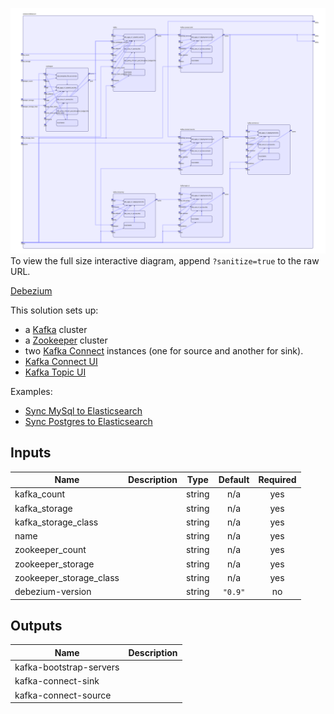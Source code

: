 <img src="diagram.svg"/>To view the full size interactive diagram, append ```?sanitize=true``` to the raw URL.

[Debezium](https://debezium.io)

This solution sets up:
- a [Kafka](https://kafka.apache.org) cluster
- a [Zookeeper](https://zookeeper.apache.org) cluster
- two [Kafka Connect](https://docs.confluent.io/current/connect/index.html) instances (one for source and another for sink).
- [Kafka Connect UI](http://kafka-connect-ui.landoop.com)
- [Kafka Topic UI](http://kafka-topics-ui.landoop.com)

Examples:
- [Sync MySql to Elasticsearch](https://github.com/mingfang/terraform-provider-k8s/tree/master/examples/debezium-mysql-elasticsearch)
- [Sync Postgres to Elasticsearch](https://github.com/mingfang/terraform-provider-k8s/tree/master/examples/debezium-postgres-elasticsearch)

## Inputs

| Name | Description | Type | Default | Required |
|------|-------------|:----:|:-----:|:-----:|
| kafka\_count |  | string | n/a | yes |
| kafka\_storage |  | string | n/a | yes |
| kafka\_storage\_class |  | string | n/a | yes |
| name |  | string | n/a | yes |
| zookeeper\_count |  | string | n/a | yes |
| zookeeper\_storage |  | string | n/a | yes |
| zookeeper\_storage\_class |  | string | n/a | yes |
| debezium-version |  | string | `"0.9"` | no |

## Outputs

| Name | Description |
|------|-------------|
| kafka-bootstrap-servers |  |
| kafka-connect-sink |  |
| kafka-connect-source |  |

